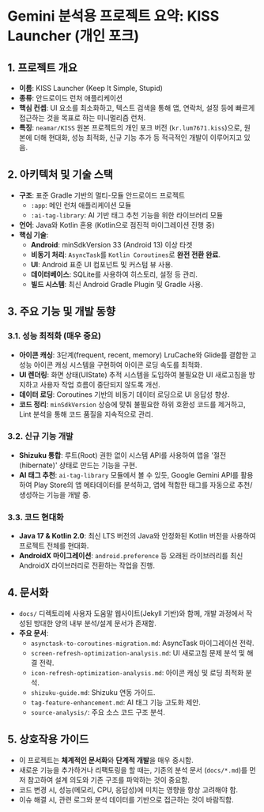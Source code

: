 # Gemini 분석용 프로젝트 요약: KISS Launcher (개인 포크)

## 1. 프로젝트 개요

- **이름**: KISS Launcher (Keep It Simple, Stupid)
- **종류**: 안드로이드 런처 애플리케이션
- **핵심 컨셉**: UI 요소를 최소화하고, 텍스트 검색을 통해 앱, 연락처, 설정 등에 빠르게 접근하는 것을 목표로 하는 미니멀리즘 런처.
- **특징**: `neamar/KISS` 원본 프로젝트의 개인 포크 버전 (`kr.lum7671.kiss`)으로, 원본에 더해 현대화, 성능 최적화, 신규 기능 추가 등 적극적인 개발이 이루어지고 있음.

## 2. 아키텍처 및 기술 스택

- **구조**: 표준 Gradle 기반의 멀티-모듈 안드로이드 프로젝트
  - `:app`: 메인 런처 애플리케이션 모듈
  - `:ai-tag-library`: AI 기반 태그 추천 기능을 위한 라이브러리 모듈
- **언어**: Java와 Kotlin 혼용 (Kotlin으로 점진적 마이그레이션 진행 중)
- **핵심 기술**:
  - **Android**: minSdkVersion 33 (Android 13) 이상 타겟
  - **비동기 처리**: `AsyncTask`를 `Kotlin Coroutines`로 **완전 전환 완료**.
  - **UI**: Android 표준 UI 컴포넌트 및 커스텀 뷰 사용.
  - **데이터베이스**: SQLite를 사용하여 히스토리, 설정 등 관리.
  - **빌드 시스템**: 최신 Android Gradle Plugin 및 Gradle 사용.

## 3. 주요 기능 및 개발 동향

### 3.1. 성능 최적화 (매우 중요)
- **아이콘 캐싱**: 3단계(frequent, recent, memory) LruCache와 Glide를 결합한 고성능 아이콘 캐싱 시스템을 구현하여 아이콘 로딩 속도를 최적화.
- **UI 렌더링**: 화면 상태(UIState) 추적 시스템을 도입하여 불필요한 UI 새로고침을 방지하고 사용자 작업 흐름이 중단되지 않도록 개선.
- **데이터 로딩**: Coroutines 기반의 비동기 데이터 로딩으로 UI 응답성 향상.
- **코드 정리**: `minSdkVersion` 상승에 맞춰 불필요한 하위 호환성 코드를 제거하고, Lint 분석을 통해 코드 품질을 지속적으로 관리.

### 3.2. 신규 기능 개발
- **Shizuku 통합**: 루트(Root) 권한 없이 시스템 API를 사용하여 앱을 '절전(hibernate)' 상태로 만드는 기능을 구현.
- **AI 태그 추천**: `ai-tag-library` 모듈에서 볼 수 있듯, Google Gemini API를 활용하여 Play Store의 앱 메타데이터를 분석하고, 앱에 적합한 태그를 자동으로 추천/생성하는 기능을 개발 중.

### 3.3. 코드 현대화
- **Java 17 & Kotlin 2.0**: 최신 LTS 버전의 Java와 안정화된 Kotlin 버전을 사용하여 프로젝트 전체를 현대화.
- **AndroidX 마이그레이션**: `android.preference` 등 오래된 라이브러리를 최신 AndroidX 라이브러리로 전환하는 작업을 진행.

## 4. 문서화

- `docs/` 디렉토리에 사용자 도움말 웹사이트(Jekyll 기반)와 함께, 개발 과정에서 작성된 방대한 양의 내부 분석/설계 문서가 존재함.
- **주요 문서**:
  - `asynctask-to-coroutines-migration.md`: AsyncTask 마이그레이션 전략.
  - `screen-refresh-optimization-analysis.md`: UI 새로고침 문제 분석 및 해결 전략.
  - `icon-refresh-optimization-analysis.md`: 아이콘 캐싱 및 로딩 최적화 분석.
  - `shizuku-guide.md`: Shizuku 연동 가이드.
  - `tag-feature-enhancement.md`: AI 태그 기능 고도화 제안.
  - `source-analysis/`: 주요 소스 코드 구조 분석.

## 5. 상호작용 가이드

- 이 프로젝트는 **체계적인 문서화**와 **단계적 개발**을 매우 중시함.
- 새로운 기능을 추가하거나 리팩토링을 할 때는, 기존의 분석 문서 (`docs/*.md`)를 먼저 참고하여 설계 의도와 기존 구조를 파악하는 것이 중요함.
- 코드 변경 시, 성능(메모리, CPU, 응답성)에 미치는 영향을 항상 고려해야 함.
- 이슈 해결 시, 관련 로그와 분석 데이터를 기반으로 접근하는 것이 바람직함.

